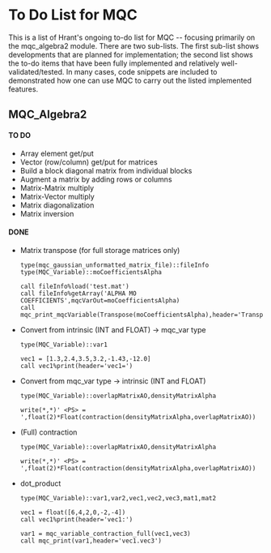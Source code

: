 # To Do List for MQC
This is a list of Hrant's ongoing to-do list for MQC -- focusing primarily on the mqc_algebra2 module. There are two sub-lists. The first sub-list shows developments that are planned for implementation; the second list shows the to-do items that have been fully implemented and relatively well-validated/tested. In many cases, code snippets are included to demonstrated how one can use MQC to carry out the listed implemented features.

## MQC_Algebra2

#### TO DO

* Array element get/put
* Vector (row/column) get/put for matrices
* Build a block diagonal matrix from individual blocks
* Augment a matrix by adding rows or columns 
* Matrix-Matrix multiply
* Matrix-Vector multiply
* Matrix diagonalization
* Matrix inversion

#### DONE

* Matrix transpose (for full storage matrices only)
  ```
  type(mqc_gaussian_unformatted_matrix_file)::fileInfo 
  type(MQC_Variable)::moCoefficientsAlpha

  call fileInfo%load('test.mat')
  call fileInfo%getArray('ALPHA MO COEFFICIENTS',mqcVarOut=moCoefficientsAlpha)
  call mqc_print_mqcVariable(Transpose(moCoefficientsAlpha),header='Transpose')
  ```



* Convert from intrinsic (INT and FLOAT) $\rightarrow$ mqc_var type
  ```
  type(MQC_Variable)::var1

  vec1 = [1.3,2.4,3.5,3.2,-1.43,-12.0]
  call vec1%print(header='vec1=')
  ```

* Convert from mqc_var type $\rightarrow$ intrinsic (INT and FLOAT)
  ```
  type(MQC_Variable)::overlapMatrixAO,densityMatrixAlpha

  write(*,*)' <PS> = ',float(2)*Float(contraction(densityMatrixAlpha,overlapMatrixAO))
  ```

* (Full) contraction
  ```
  type(MQC_Variable)::overlapMatrixAO,densityMatrixAlpha

  write(*,*)' <PS> = ',float(2)*Float(contraction(densityMatrixAlpha,overlapMatrixAO))
  ```

* dot_product
  ```
  type(MQC_Variable)::var1,var2,vec1,vec2,vec3,mat1,mat2

  vec1 = float([6,4,2,0,-2,-4])
  call vec1%print(header='vec1:')

  var1 = mqc_variable_contraction_full(vec1,vec3)
  call mqc_print(var1,header='vec1.vec3')
  ```
